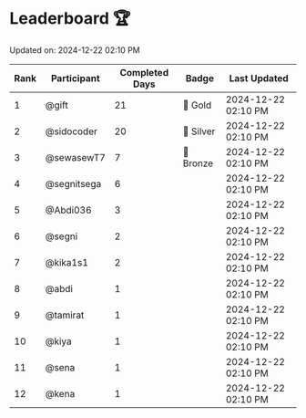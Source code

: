 # Leaderboard 🏆

Updated on: 2024-12-22 02:10 PM

| Rank | Participant       | Completed Days | Badge      | Last Updated         |
|------|-------------------|----------------|------------|----------------------|
| 1    | @gift             | 21             | 🏅 Gold     | 2024-12-22 02:10 PM |
| 2    | @sidocoder        | 20             | 🥈 Silver   | 2024-12-22 02:10 PM |
| 3    | @sewasewT7        | 7              | 🥉 Bronze   | 2024-12-22 02:10 PM |
| 4    | @segnitsega       | 6              |            | 2024-12-22 02:10 PM |
| 5    | @Abdi036          | 3              |            | 2024-12-22 02:10 PM |
| 6    | @segni            | 2              |            | 2024-12-22 02:10 PM |
| 7    | @kika1s1          | 2              |            | 2024-12-22 02:10 PM |
| 8    | @abdi             | 1              |            | 2024-12-22 02:10 PM |
| 9    | @tamirat          | 1              |            | 2024-12-22 02:10 PM |
| 10   | @kiya             | 1              |            | 2024-12-22 02:10 PM |
| 11   | @sena             | 1              |            | 2024-12-22 02:10 PM |
| 12   | @kena             | 1              |            | 2024-12-22 02:10 PM |
